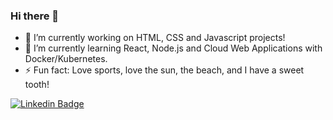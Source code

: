 ### Hi there 👋
- 🔭 I’m currently working on HTML, CSS and Javascript projects!
- 🌱 I’m currently learning React, Node.js and Cloud Web Applications with Docker/Kubernetes.
- ⚡ Fun fact: Love sports, love the sun, the beach, and I have a sweet tooth!

[![Linkedin Badge](https://img.shields.io/badge/-LinkedIn-blue?style=flat-square&logo=Linkedin&logoColor=white&link=https://www.linkedin.com/in/felipefialho)](https://www.linkedin.com/in/fabio-madeira-81b437145/)

<!--
**fabiocmad/fabiocmad** is a ✨ _special_ ✨ repository because its `README.md` (this file) appears on your GitHub profile.

Here are some ideas to get you started:

- 🔭 I’m currently working on ...
- 🌱 I’m currently learning ...
- 👯 I’m looking to collaborate on ...
- 🤔 I’m looking for help with ...
- 💬 Ask me about ...
- 📫 How to reach me: ...
- 😄 Pronouns: ...
- ⚡ Fun fact: ...
-->

